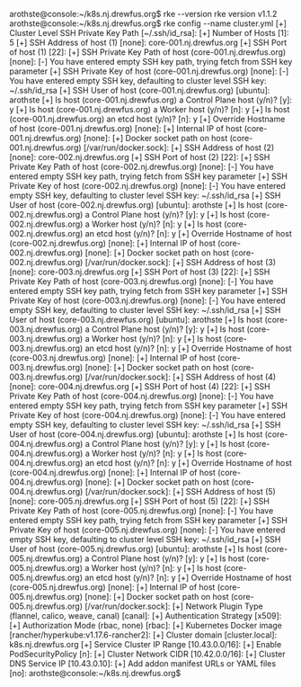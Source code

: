 arothste@console:~/k8s.nj.drewfus.org$ rke --version
rke version v1.1.2
arothste@console:~/k8s.nj.drewfus.org$ rke config --name cluster.yml
[+] Cluster Level SSH Private Key Path [~/.ssh/id_rsa]: 
[+] Number of Hosts [1]: 5
[+] SSH Address of host (1) [none]: core-001.nj.drewfus.org
[+] SSH Port of host (1) [22]: 
[+] SSH Private Key Path of host (core-001.nj.drewfus.org) [none]: 
[-] You have entered empty SSH key path, trying fetch from SSH key parameter
[+] SSH Private Key of host (core-001.nj.drewfus.org) [none]: 
[-] You have entered empty SSH key, defaulting to cluster level SSH key: ~/.ssh/id_rsa
[+] SSH User of host (core-001.nj.drewfus.org) [ubuntu]: arothste
[+] Is host (core-001.nj.drewfus.org) a Control Plane host (y/n)? [y]: y
[+] Is host (core-001.nj.drewfus.org) a Worker host (y/n)? [n]: y
[+] Is host (core-001.nj.drewfus.org) an etcd host (y/n)? [n]: y
[+] Override Hostname of host (core-001.nj.drewfus.org) [none]: 
[+] Internal IP of host (core-001.nj.drewfus.org) [none]: 
[+] Docker socket path on host (core-001.nj.drewfus.org) [/var/run/docker.sock]: 
[+] SSH Address of host (2) [none]: core-002.nj.drewfus.org
[+] SSH Port of host (2) [22]: 
[+] SSH Private Key Path of host (core-002.nj.drewfus.org) [none]: 
[-] You have entered empty SSH key path, trying fetch from SSH key parameter
[+] SSH Private Key of host (core-002.nj.drewfus.org) [none]: 
[-] You have entered empty SSH key, defaulting to cluster level SSH key: ~/.ssh/id_rsa
[+] SSH User of host (core-002.nj.drewfus.org) [ubuntu]: arothste
[+] Is host (core-002.nj.drewfus.org) a Control Plane host (y/n)? [y]: y
[+] Is host (core-002.nj.drewfus.org) a Worker host (y/n)? [n]: y
[+] Is host (core-002.nj.drewfus.org) an etcd host (y/n)? [n]: y
[+] Override Hostname of host (core-002.nj.drewfus.org) [none]: 
[+] Internal IP of host (core-002.nj.drewfus.org) [none]: 
[+] Docker socket path on host (core-002.nj.drewfus.org) [/var/run/docker.sock]: 
[+] SSH Address of host (3) [none]: core-003.nj.drewfus.org
[+] SSH Port of host (3) [22]: 
[+] SSH Private Key Path of host (core-003.nj.drewfus.org) [none]: 
[-] You have entered empty SSH key path, trying fetch from SSH key parameter
[+] SSH Private Key of host (core-003.nj.drewfus.org) [none]: 
[-] You have entered empty SSH key, defaulting to cluster level SSH key: ~/.ssh/id_rsa
[+] SSH User of host (core-003.nj.drewfus.org) [ubuntu]: arothste
[+] Is host (core-003.nj.drewfus.org) a Control Plane host (y/n)? [y]: y
[+] Is host (core-003.nj.drewfus.org) a Worker host (y/n)? [n]: y
[+] Is host (core-003.nj.drewfus.org) an etcd host (y/n)? [n]: y
[+] Override Hostname of host (core-003.nj.drewfus.org) [none]: 
[+] Internal IP of host (core-003.nj.drewfus.org) [none]: 
[+] Docker socket path on host (core-003.nj.drewfus.org) [/var/run/docker.sock]: 
[+] SSH Address of host (4) [none]: core-004.nj.drewfus.org
[+] SSH Port of host (4) [22]: 
[+] SSH Private Key Path of host (core-004.nj.drewfus.org) [none]: 
[-] You have entered empty SSH key path, trying fetch from SSH key parameter
[+] SSH Private Key of host (core-004.nj.drewfus.org) [none]: 
[-] You have entered empty SSH key, defaulting to cluster level SSH key: ~/.ssh/id_rsa
[+] SSH User of host (core-004.nj.drewfus.org) [ubuntu]: arothste
[+] Is host (core-004.nj.drewfus.org) a Control Plane host (y/n)? [y]: y
[+] Is host (core-004.nj.drewfus.org) a Worker host (y/n)? [n]: y
[+] Is host (core-004.nj.drewfus.org) an etcd host (y/n)? [n]: y
[+] Override Hostname of host (core-004.nj.drewfus.org) [none]: 
[+] Internal IP of host (core-004.nj.drewfus.org) [none]: 
[+] Docker socket path on host (core-004.nj.drewfus.org) [/var/run/docker.sock]: 
[+] SSH Address of host (5) [none]: core-005.nj.drewfus.org
[+] SSH Port of host (5) [22]: 
[+] SSH Private Key Path of host (core-005.nj.drewfus.org) [none]: 
[-] You have entered empty SSH key path, trying fetch from SSH key parameter
[+] SSH Private Key of host (core-005.nj.drewfus.org) [none]: 
[-] You have entered empty SSH key, defaulting to cluster level SSH key: ~/.ssh/id_rsa
[+] SSH User of host (core-005.nj.drewfus.org) [ubuntu]: arothste
[+] Is host (core-005.nj.drewfus.org) a Control Plane host (y/n)? [y]: y
[+] Is host (core-005.nj.drewfus.org) a Worker host (y/n)? [n]: y
[+] Is host (core-005.nj.drewfus.org) an etcd host (y/n)? [n]: y
[+] Override Hostname of host (core-005.nj.drewfus.org) [none]: 
[+] Internal IP of host (core-005.nj.drewfus.org) [none]: 
[+] Docker socket path on host (core-005.nj.drewfus.org) [/var/run/docker.sock]: 
[+] Network Plugin Type (flannel, calico, weave, canal) [canal]: 
[+] Authentication Strategy [x509]: 
[+] Authorization Mode (rbac, none) [rbac]: 
[+] Kubernetes Docker image [rancher/hyperkube:v1.17.6-rancher2]: 
[+] Cluster domain [cluster.local]: k8s.nj.drewfus.org
[+] Service Cluster IP Range [10.43.0.0/16]: 
[+] Enable PodSecurityPolicy [n]: 
[+] Cluster Network CIDR [10.42.0.0/16]: 
[+] Cluster DNS Service IP [10.43.0.10]: 
[+] Add addon manifest URLs or YAML files [no]: 
arothste@console:~/k8s.nj.drewfus.org$ 